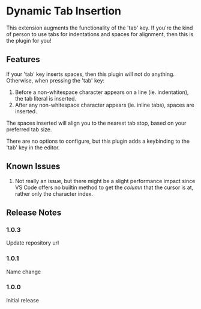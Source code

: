 # Dynamic Tab Insertion

This extension augments the functionality of the 'tab' key. If you're the kind of person to use tabs for indentations and spaces for alignment, then
this is the plugin for you!

## Features

If your 'tab' key inserts spaces, then this plugin will not do anything. Otherwise, when pressing the 'tab' key:

1. Before a non-whitespace character appears on a line (ie. indentation), the tab literal is inserted.
2. After any non-whitespace character appears (ie. inline tabs), spaces are inserted.

The spaces inserted will align you to the nearest tab stop, based on your preferred tab size.

There are no options to configure, but this plugin adds a keybinding to the 'tab' key in the editor.


## Known Issues

1. Not really an issue, but there might be a slight performance impact since VS Code offers no builtin method to get the *column* that the cursor is at,
rather only the character index.

## Release Notes

### 1.0.3

Update repository url

### 1.0.1

Name change

### 1.0.0

Initial release